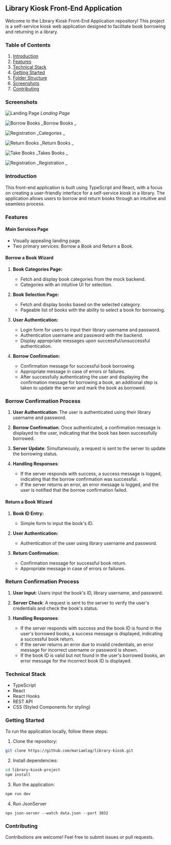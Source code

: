 ## Library Kiosk Front-End Application

Welcome to the Library Kiosk Front-End Application repository! This project is a self-service kiosk web application designed to facilitate book borrowing and returning in a library.

### Table of Contents

1. [Introduction](#introduction)
2. [Features](#features)
3. [Technical Stack](#technical-stack)
4. [Getting Started](#getting-started)
5. [Folder Structure](#folder-structure)
6. [Screenshots](#screenshots)
7. [Contributing](#contributing)

### Screenshots

![Landing Page](/screenshots/landing.png)
_Landing Page_

![Borrow Books](/screenshots/books.png)
_Borrow Books _

![Registration](/screenshots/categories.png)
_Categories _

![Return Books](/screenshots/return.png)
_Return Books _

![Take Books](/screenshots/login.png)
_Takes Books _

![Registration](/screenshots/registration.png)
_Registration _

### Introduction

This front-end application is built using TypeScript and React, with a focus on creating a user-friendly interface for a self-service kiosk in a library. The application allows users to borrow and return books through an intuitive and seamless process.

### Features

#### Main Services Page

- Visually appealing landing page.
- Two primary services: Borrow a Book and Return a Book.

#### Borrow a Book Wizard

1. **Book Categories Page:**

   - Fetch and display book categories from the mock backend.
   - Categories with an intuitive UI for selection.

2. **Book Selection Page:**

   - Fetch and display books based on the selected category.
   - Pageable list of books with the ability to select a book for borrowing.

3. **User Authentication:**

   - Login form for users to input their library username and password.
   - Authentication username and password with the backend.
   - Display appropriate messages upon successful/unsuccessful authentication.

4. **Borrow Confirmation:**
   - Confirmation message for successful book borrowing.
   - Appropriate message in case of errors or failures.
   - After successfully authenticating the user and displaying the confirmation message for borrowing a book, an additional step is taken to update the server and mark the book as borrowed.

### Borrow Confirmation Process

1. **User Authentication**: The user is authenticated using their library username and password.

2. **Borrow Confirmation**: Once authenticated, a confirmation message is displayed to the user, indicating that the book has been successfully borrowed.

3. **Server Update**: Simultaneously, a request is sent to the server to update the borrowing status.

4. **Handling Responses**:
   - If the server responds with success, a success message is logged, indicating that the borrow confirmation was successful.
   - If the server returns an error, an error message is logged, and the user is notified that the borrow confirmation failed.

#### Return a Book Wizard

1. **Book ID Entry:**

   - Simple form to input the book's ID.

2. **User Authentication:**

   - Authentication of the user using library username and password.

3. **Return Confirmation:**
   - Confirmation message for successful book return.
   - Appropriate message in case of errors or failures.

### Return Confirmation Process

1. **User Input**: Users input the book's ID, library username, and password.

2. **Server Check**: A request is sent to the server to verify the user's credentials and check the book's status.

3. **Handling Responses**:
   - If the server responds with success and the book ID is found in the user's borrowed books, a success message is displayed, indicating a successful book return.
   - If the server returns an error due to invalid credentials, an error message for incorrect username or password is shown.
   - If the book ID is valid but not found in the user's borrowed books, an error message for the incorrect book ID is displayed.

### Technical Stack

- TypeScript
- React
- React Hooks
- REST API
- CSS (Styled Components for styling)

### Getting Started

To run the application locally, follow these steps:

1. Clone the repository:

```bash
git clone https://github.com/mariamlag/library-kiosk.git
```

2. Install dependencies:

```bash
cd library-kiosk-project
npm install
```

3. Run the application:

```bash
npm run dev
```

4. Run JsonServer

```shell
npx json-server --watch data.json --port 3032
```

### Contributing

Contributions are welcome! Feel free to submit issues or pull requests.
